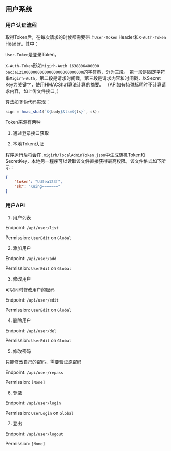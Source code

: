 ## 用户系统

### 用户认证流程

取得Token后，在每次请求的时候都需要带上`User-Token` Header和`X-Auth-Token` Header。其中：

`User-Token`是登录Token。

`X-Auth-Token`形如`Migirh-Auth 1638806400000 bac3a12100000000000000000000000000`的字符串，分为三段。
第一段是固定字符串`Migirh-Auth`，第二段是请求时间戳，第三段是请求内容和时间戳，以Secret Key为关键字，使用HMACSha1算法计算的摘要。
（API如有特殊标明时不计算请求内容，如上传文件接口。）

算法如下伪代码实现：
```js
sign = hmac_sha1(`${body}&ts=${ts}`, sk);
```

Token来源有两种

1. 通过登录接口获取

2. 本地Token认证

程序运行后将会在`.migirh/localAdminToken.json`中生成随机Token和SecretKey，本地另一程序可以读取该文件直接获得最高权限。该文件格式如下所示：

```json
{
    "token": "Udfea123f",
    "sk": "Kuing======="
}
```

### 用户API

1. 用户列表

Endpoint: `/api/user/list`

Permission: `UserEdit` on `Global`

2. 添加用户

Endpoint: `/api/user/add`

Permission: `UserEdit` on `Global`

3. 修改用户

可以同时修改用户的密码

Endpoint: `/api/user/edit`

Permission: `UserEdit` on `Global`

4. 删除用户

Endpoint: `/api/user/del`

Permission: `UserEdit` on `Global`

5. 修改密码

只能修改自己的密码，需要验证原密码

Endpoint: `/api/user/repass`

Permission: `[None]`

6. 登录

Endpoint: `/api/user/login`

Permission: `UserLogin` on `Global`

7. 登出

Endpoint: `/api/user/logout`

Permission: `[None]`
